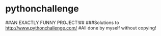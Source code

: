 # pythonchallenge
##AN EXACTLY FUNNY PROJECT!##
###Solutions to http://www.pythonchallenge.com/
#All done by myself without copying!
